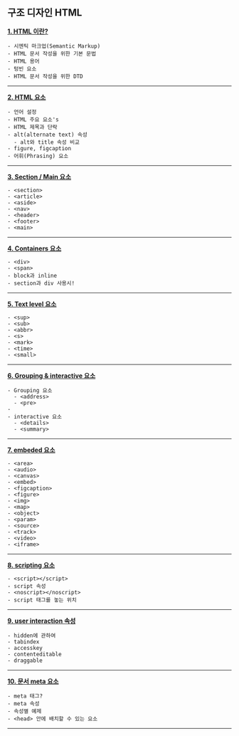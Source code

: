 ## 구조 디자인 HTML

**[1. HTML 이란?](https://github.com/dabin-lee/ddbb/html_design/elementfile/1_HTML_introduce.md)**

    - 시멘틱 마크업(Semantic Markup)
    - HTML 문서 작성을 위한 기본 문법
    - HTML 용어
    - 텅빈 요소
    - HTML 문서 작성을 위한 DTD
---

**[2. HTML 요소](https://github.com/dabin-lee/ddbb/html_design/elementfile/2_HTML_Element.md)**

    - 언어 설정
    - HTML 주요 요소's
    - HTML 제목과 단락
    - alt(alternate text) 속성
      - alt와 title 속성 비교
    - figure, figcaption
    - 어휘(Phrasing) 요소
---

**[3. Section / Main 요소](https://github.com/dabin-lee/ddbb/html_design/elementfile/3_section&main.md)**

    - <section>
    - <article>
    - <aside>
    - <nav>
    - <header>
    - <footer>
    - <main>

---

**[4. Containers 요소](https://github.com/dabin-lee/ddbb/html_design/elementfile/4_containers.md)**

    - <div>
    - <span>
    - block과 inline
    - section과 div 사용시!

---

**[5. Text level 요소](https://github.com/dabin-lee/ddbb/html_design/elementfile/5_textlevel.md)**

    - <sup>
    - <sub>
    - <abbr>
    - <s>
    - <mark>
    - <time>
    - <small>

---

**[6. Grouping & interactive 요소](https://github.com/dabin-lee/ddbb/html_design/elementfile/6_grouping.md)**

    - Grouping 요소
      - <address>
      - <pre>
    -
    - interactive 요소
      - <details>
      - <summary>
---

**[7. embeded 요소](https://github.com/dabin-lee/ddbb/html_design/elementfile/7_Embeded.md)**

    - <area>
    - <audio>
    - <canvas>
    - <embed>
    - <figcaption>
    - <figure>
    - <img>
    - <map>
    - <object>
    - <param>
    - <source>
    - <track>
    - <video>
    - <iframe>
---


**[8. scripting 요소](https://github.com/dabin-lee/ddbb/html_design/elementfile/9_interactive.md)**

    - <script></script>
    - script 속성
    - <noscript></noscript>
    - script 태그를 놓는 위치
---

**[9. user interaction 속성](https://github.com/dabin-lee/ddbb/html_design/elementfile/10_UI.md)**

    - hidden에 관하여
    - tabindex
    - accesskey
    - contenteditable
    - draggable
---

**[10. 문서 meta 요소](https://github.com/dabin-lee/ddbb/html_design/elementfile/11_meta.md)**

    - meta 태그?
    - meta 속성
    - 속성별 예제
    - <head> 안에 배치할 수 있는 요소
---
